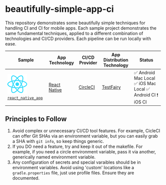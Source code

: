 # beautifully-simple-app-ci

This repository demonstrates some beautifully simple techniques for handling CI and CI for mobile apps. Each sample project demonstrates the same fundamental techniques, applied to a different combination of technologies and CI/CD providers. Each pipeline can be run locally with ease.

| Sample | App Technology | CI/CD Provider| App Distribution Technology  | Status |
|--------|----------------|---------------|------------------------------|--------|
| ![React Native Icon](./article/icon_react_native.png) [`react_native_app`](./react_native_app) | [React Native](https://facebook.github.io/react-native/) | [CircleCI](https://circleci.com/) | [TestFairy](https://testfairy.com/) | ✅ Android Mac Local ✅ iOS Mac Local ✅ Android CI ❗ iOS CI |

## Principles to Follow

1. Avoid complex or unnecessary CI/CD tool features. For example, CicleCI can offer Git SHAs via an environment variable, but you can easily grab a SHA with `git info`, so keep things generic.
2. If you DO need a feature, try and keep it out of the makefile. For example, if you need a circle environment variable, pass it via another, generically named environment variable.
3. Any configuration of secrets and special varaibles should be in environment variables. Avoid using 'custom' locations like a `gradle.properties` file, just use profile files. Ensure they are documented.
